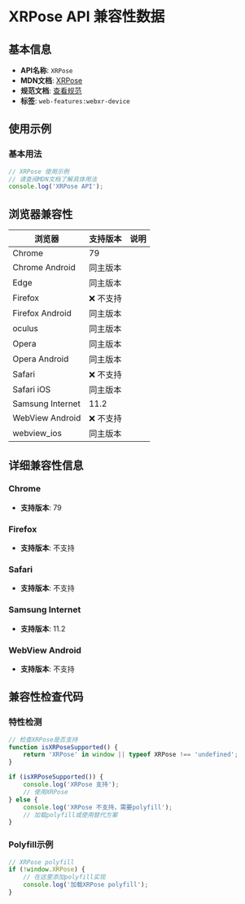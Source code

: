 # XRPose API 兼容性数据

## 基本信息

- **API名称**: `XRPose`
- **MDN文档**: [XRPose](https://developer.mozilla.org/docs/Web/API/XRPose)
- **规范文档**: [查看规范](https://immersive-web.github.io/webxr/#xrpose-interface)
- **标签**: `web-features:webxr-device`

## 使用示例

### 基本用法

```javascript
// XRPose 使用示例
// 请查阅MDN文档了解具体用法
console.log('XRPose API');
```

## 浏览器兼容性

| 浏览器 | 支持版本 | 说明 |
|--------|----------|------|
| Chrome | 79 |  |
| Chrome Android | 同主版本 |  |
| Edge | 同主版本 |  |
| Firefox | ❌ 不支持 |  |
| Firefox Android | 同主版本 |  |
| oculus | 同主版本 |  |
| Opera | 同主版本 |  |
| Opera Android | 同主版本 |  |
| Safari | ❌ 不支持 |  |
| Safari iOS | 同主版本 |  |
| Samsung Internet | 11.2 |  |
| WebView Android | ❌ 不支持 |  |
| webview_ios | 同主版本 |  |

## 详细兼容性信息

### Chrome

- **支持版本**: 79

### Firefox

- **支持版本**: 不支持

### Safari

- **支持版本**: 不支持

### Samsung Internet

- **支持版本**: 11.2

### WebView Android

- **支持版本**: 不支持

## 兼容性检查代码

### 特性检测

```javascript
// 检查XRPose是否支持
function isXRPoseSupported() {
    return 'XRPose' in window || typeof XRPose !== 'undefined';
}

if (isXRPoseSupported()) {
    console.log('XRPose 支持');
    // 使用XRPose
} else {
    console.log('XRPose 不支持，需要polyfill');
    // 加载polyfill或使用替代方案
}
```

### Polyfill示例

```javascript
// XRPose polyfill
if (!window.XRPose) {
    // 在这里添加polyfill实现
    console.log('加载XRPose polyfill');
}
```

